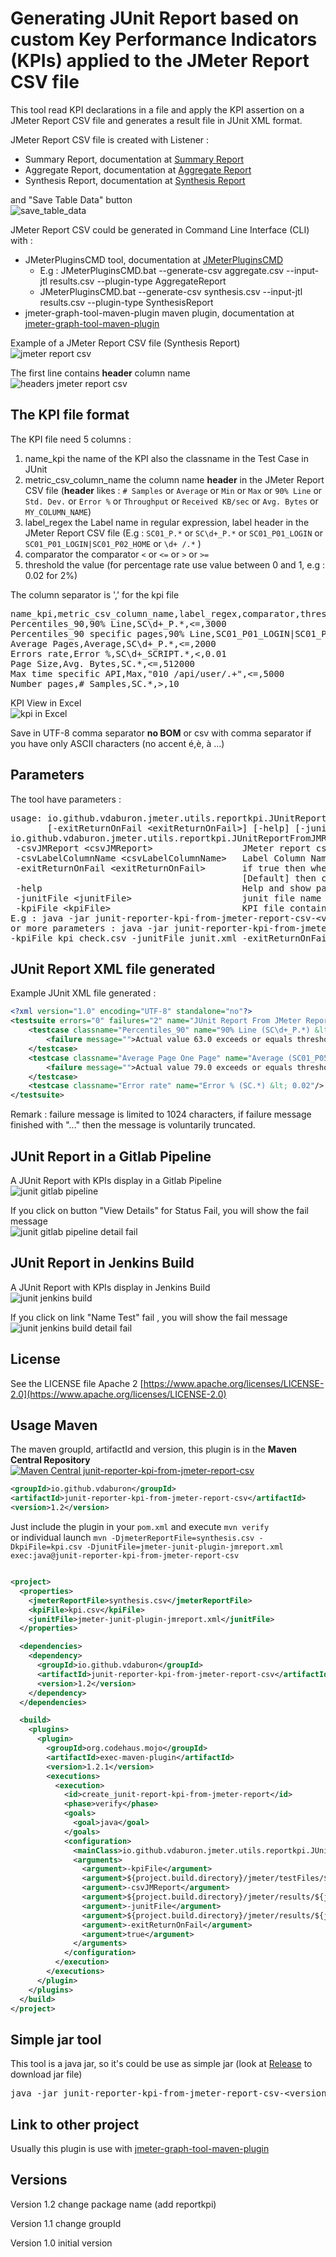 # Generating JUnit Report based on custom Key Performance Indicators (KPIs) applied to the JMeter Report CSV file

This tool read KPI declarations in a file and apply the KPI assertion on a JMeter Report CSV file and generates a result file in JUnit XML format.

JMeter Report CSV file is created with Listener : 
- Summary Report, documentation at [Summary Report](https://jmeter.apache.org/usermanual/component_reference.html#Summary_Report)
- Aggregate Report, documentation at [Aggregate Report](https://jmeter.apache.org/usermanual/component_reference.html#Aggregate_Report)
- Synthesis Report, documentation at [Synthesis Report](https://jmeter-plugins.org/wiki/SynthesisReport/)

and "Save Table Data" button<br>
![save_table_data](doc/images/summary_report_save_table_data.png)

JMeter Report CSV could be generated in Command Line Interface (CLI) with :
- JMeterPluginsCMD tool, documentation at [JMeterPluginsCMD](https://jmeter-plugins.org/wiki/JMeterPluginsCMD/)
  - E.g : JMeterPluginsCMD.bat --generate-csv aggregate.csv --input-jtl results.csv --plugin-type AggregateReport
  - JMeterPluginsCMD.bat --generate-csv synthesis.csv --input-jtl results.csv --plugin-type SynthesisReport
- jmeter-graph-tool-maven-plugin maven plugin, documentation at [jmeter-graph-tool-maven-plugin](https://github.com/vdaburon/jmeter-graph-tool-maven-plugin)

Example of a JMeter Report CSV file (Synthesis Report)<br>
![jmeter report csv](doc/images/example_csv_file.png)

The first line contains **header** column name<br>
![headers jmeter report csv](doc/images/headers_jmeter_report_csv_file.png)

## The KPI file format
The KPI file need 5 columns :
1) name_kpi the name of the KPI also the classname in the Test Case in JUnit
2) metric_csv_column_name the column name **header** in the JMeter Report CSV file (**header** likes : `# Samples` or `Average` or `Min` or `Max` or `90% Line` or `Std. Dev.` or `Error %` or `Throughput` or `Received KB/sec` or `Avg. Bytes` or `MY_COLUMN_NAME`)
3) label_regex the Label name in regular expression, label header in the JMeter Report CSV file (E.g : `SC01_P.*` or `SC\d+_P.*` or `SC01_P01_LOGIN` or `SC01_P01_LOGIN|SC01_P02_HOME` or `\d+ /.*` )
4) comparator the comparator `<` or `<=` or `>` or `>=`
5) threshold the value (for percentage rate use value between 0 and 1, e.g : 0.02 for 2%)

The column separator is ',' for the kpi file
<pre>
name_kpi,metric_csv_column_name,label_regex,comparator,threshold
Percentiles_90,90% Line,SC\d+_P.*,<=,3000
Percentiles_90 specific pages,90% Line,SC01_P01_LOGIN|SC01_P02_HOME,<=,4000
Average Pages,Average,SC\d+_P.*,<=,2000
Errors rate,Error %,SC\d+_SCRIPT.*,<,0.01
Page Size,Avg. Bytes,SC.*,<=,512000
Max time specific API,Max,"010 /api/user/.+",<=,5000
Number pages,# Samples,SC.*,>,10
</pre>

KPI View in Excel<br>
![kpi in Excel](doc/images/kpi_excel.png)

Save in UTF-8 comma separator **no BOM** or csv with comma separator if you have only ASCII characters (no accent é,è, à ...)

## Parameters 
The tool have parameters :
<pre>
usage: io.github.vdaburon.jmeter.utils.reportkpi.JUnitReportFromJMReportCsv -csvJMReport &lt;csvJMReport&gt; [-csvLabelColumnName &lt;csvLabelColumnName&gt;]
       [-exitReturnOnFail &lt;exitReturnOnFail&gt;] [-help] [-junitFile &lt;junitFile&gt;] -kpiFile &lt;kpiFile&gt;
io.github.vdaburon.jmeter.utils.reportkpi.JUnitReportFromJMReportCsv
 -csvJMReport &lt;csvJMReport&gt;                 JMeter report csv file (E.g : summary.csv)
 -csvLabelColumnName &lt;csvLabelColumnName&gt;   Label Column Name in CSV JMeter Report (Default : Label)
 -exitReturnOnFail &lt;exitReturnOnFail&gt;       if true then when kpi fail then create JUnit XML file and program return exit 1 (KO); if false
                                            [Default] then create JUnit XML File and exit 0 (OK)
 -help                                      Help and show parameters
 -junitFile &lt;junitFile&gt;                     junit file name out (Default : jmeter-junit-plugin-jmreport.xml)
 -kpiFile &lt;kpiFile&gt;                         KPI file contains rule to check (E.g : kpi.csv)
E.g : java -jar junit-reporter-kpi-from-jmeter-report-csv-&lt;version&gt;-jar-with-dependencies.jar -csvJMReport summary.csv  -kpiFile kpi.csv -exitReturnOnFail true
or more parameters : java -jar junit-reporter-kpi-from-jmeter-report-csv-&lt;version&gt;-jar-with-dependencies.jar -csvJMReport AggregateReport.csv  -csvLabelColumnName Label 
-kpiFile kpi_check.csv -junitFile junit.xml -exitReturnOnFail true
</pre>

## JUnit Report XML file generated
Example JUnit XML file generated :
```xml
<?xml version="1.0" encoding="UTF-8" standalone="no"?>
<testsuite errors="0" failures="2" name="JUnit Report From JMeter Report Csv" skipped="0" tests="3">
    <testcase classname="Percentiles_90" name="90% Line (SC\d+_P.*) &lt;= 30">
        <failure message="">Actual value 63.0 exceeds or equals threshold 30.0 for samples matching "SC\d+_P.*"; fail label(s) "SC01_P01_HOME", "SC03_P01_HOME", "SC03_P03_LOGIN", "SC01_P03_LOGIN", "SC03_P04_LINK_STATS", "SC01_P05_LAUNCH_FIND"</failure>
    </testcase>
    <testcase classname="Average Page One Page" name="Average (SC01_P05_LAUNCH_RECH) &lt;= 60">
        <failure message="">Actual value 79.0 exceeds or equals threshold 60.0 for samples matching "SC01_P05_LAUNCH_FIND"; fail label(s) "SC01_P05_LAUNCH_FIND"</failure>
    </testcase>
    <testcase classname="Error rate" name="Error % (SC.*) &lt; 0.02"/>
</testsuite>
```
Remark : failure message is limited to 1024 characters, if failure message finished with "..." then the message is voluntarily truncated.

## JUnit Report in a Gitlab Pipeline
A JUnit Report with KPIs display in a Gitlab Pipeline<br>
![junit gitlab pipeline](doc/images/junit_report_in_gitlab_pipeline.png)

If you click on button "View Details" for Status Fail, you will show the fail message<br>
![junit gitlab pipeline detail fail](doc/images/junit_report_in_gitlab_pipeline_detail_fail.png)

## JUnit Report in Jenkins Build
A JUnit Report with KPIs display in Jenkins Build<br>
![junit jenkins build](doc/images/junit_report_jenkins.png)

If you click on link "Name Test" fail , you will show the fail message<br>
![junit jenkins build detail fail](doc/images/junit_report_jenkins_detail_fail.png)

## License
See the LICENSE file Apache 2 [https://www.apache.org/licenses/LICENSE-2.0](https://www.apache.org/licenses/LICENSE-2.0)

## Usage Maven
The maven groupId, artifactId and version, this plugin is in the **Maven Central Repository** [![Maven Central junit-reporter-kpi-from-jmeter-report-csv](https://maven-badges.herokuapp.com/maven-central/io.github.vdaburon/junit-reporter-kpi-from-jmeter-report-csv/badge.svg)](https://maven-badges.herokuapp.com/maven-central/io.github.vdaburon/junit-reporter-kpi-from-jmeter-report-csv)

```xml
<groupId>io.github.vdaburon</groupId>
<artifactId>junit-reporter-kpi-from-jmeter-report-csv</artifactId>
<version>1.2</version>
```
Just include the plugin in your `pom.xml` and execute `mvn verify` <br>
or individual launch `mvn -DjmeterReportFile=synthesis.csv -DkpiFile=kpi.csv -DjunitFile=jmeter-junit-plugin-jmreport.xml exec:java@junit-reporter-kpi-from-jmeter-report-csv`

```xml

<project>
  <properties>
    <jmeterReportFile>synthesis.csv</jmeterReportFile>
    <kpiFile>kpi.csv</kpiFile>
    <junitFile>jmeter-junit-plugin-jmreport.xml</junitFile>
  </properties>

  <dependencies>
    <dependency>
      <groupId>io.github.vdaburon</groupId>
      <artifactId>junit-reporter-kpi-from-jmeter-report-csv</artifactId>
      <version>1.2</version>
    </dependency>
  </dependencies>

  <build>
    <plugins>
      <plugin>
        <groupId>org.codehaus.mojo</groupId>
        <artifactId>exec-maven-plugin</artifactId>
        <version>1.2.1</version>
        <executions>
          <execution>
            <id>create_junit-report-kpi-from-jmeter-report</id>
            <phase>verify</phase>
            <goals>
              <goal>java</goal>
            </goals>
            <configuration>
              <mainClass>io.github.vdaburon.jmeter.utils.reportkpi.JUnitReportFromJMReportCsv</mainClass>
              <arguments>
                <argument>-kpiFile</argument>
                <argument>${project.build.directory}/jmeter/testFiles/${kpiFile}</argument>
                <argument>-csvJMReport</argument>
                <argument>${project.build.directory}/jmeter/results/${jmeterReportFile}</argument>
                <argument>-junitFile</argument>
                <argument>${project.build.directory}/jmeter/results/${junitFile}</argument>
                <argument>-exitReturnOnFail</argument>
                <argument>true</argument>
              </arguments>
            </configuration>
          </execution>
        </executions>
      </plugin>
    </plugins>
  </build>
</project>
```

## Simple jar tool
This tool is a java jar, so it's could be use as simple jar (look at [Release](https://github.com/vdaburon/JUnitReportKpiJMeterReportCsv/releases) to download jar file)
<pre>
java -jar junit-reporter-kpi-from-jmeter-report-csv-&lt;version&gt;-jar-with-dependencies.jar -csvJMReport summary.csv -kpiFile kpi.csv -junitFile junit-report.xml -exitReturnOnFail true
</pre>

## Link to other project
Usually this plugin is use with [jmeter-graph-tool-maven-plugin](https://github.com/vdaburon/jmeter-graph-tool-maven-plugin)

## Versions
Version 1.2 change package name (add reportkpi)

Version 1.1 change groupId

Version 1.0 initial version

